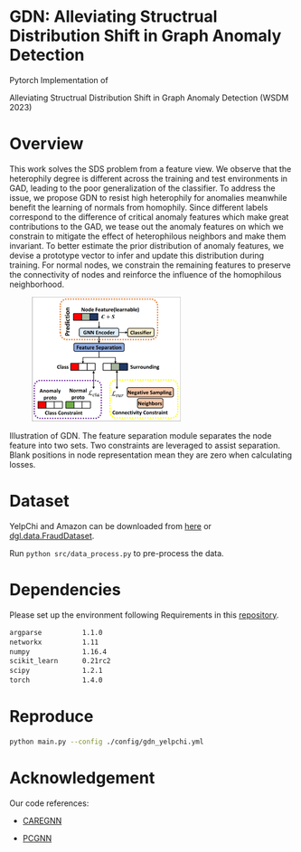 # GDN: Alleviating Structrual Distribution Shift in Graph Anomaly Detection
Pytorch Implementation of

Alleviating Structrual Distribution Shift in Graph Anomaly Detection (WSDM 2023)

# Overview
This work solves the SDS problem from a feature view. We observe that the heterophily degree is different across the training and test environments in GAD, leading to the poor generalization of the classifier. To address the issue, we propose GDN to resist high heterophily for anomalies meanwhile benefit the learning of normals from
homophily. Since different labels correspond to the difference of critical anomaly features which make great contributions to the GAD, we tease out the anomaly features on which we constrain to mitigate the effect of heterophilous neighbors and make them invariant. To better estimate the prior distribution of anomaly features, we devise a prototype vector to infer and update this distribution during training. For normal nodes, we constrain the remaining features to preserve the connectivity of
nodes and reinforce the influence of the homophilous neighborhood.

<figure> <img src="figures/topology.png" height="220"></figure>
Illustration of GDN. The feature separation module
separates the node feature into two sets. Two constraints
are leveraged to assist separation. Blank positions in node
representation mean they are zero when calculating losses.

# Dataset
YelpChi and Amazon can be downloaded from [here](https://github.com/YingtongDou/CARE-GNN/tree/master/data) or [dgl.data.FraudDataset](https://docs.dgl.ai/api/python/dgl.data.html#fraud-dataset).

Run `python src/data_process.py` to pre-process the data.

# Dependencies
Please set up the environment following Requirements in this [repository](https://github.com/PonderLY/PC-GNN). 
```sh
argparse          1.1.0
networkx          1.11
numpy             1.16.4
scikit_learn      0.21rc2
scipy             1.2.1
torch             1.4.0
```

# Reproduce
```sh
python main.py --config ./config/gdn_yelpchi.yml
```

# Acknowledgement
Our code references:
- [CAREGNN](https://github.com/YingtongDou/CARE-GNN)

- [PCGNN](https://github.com/PonderLY/PC-GNN)